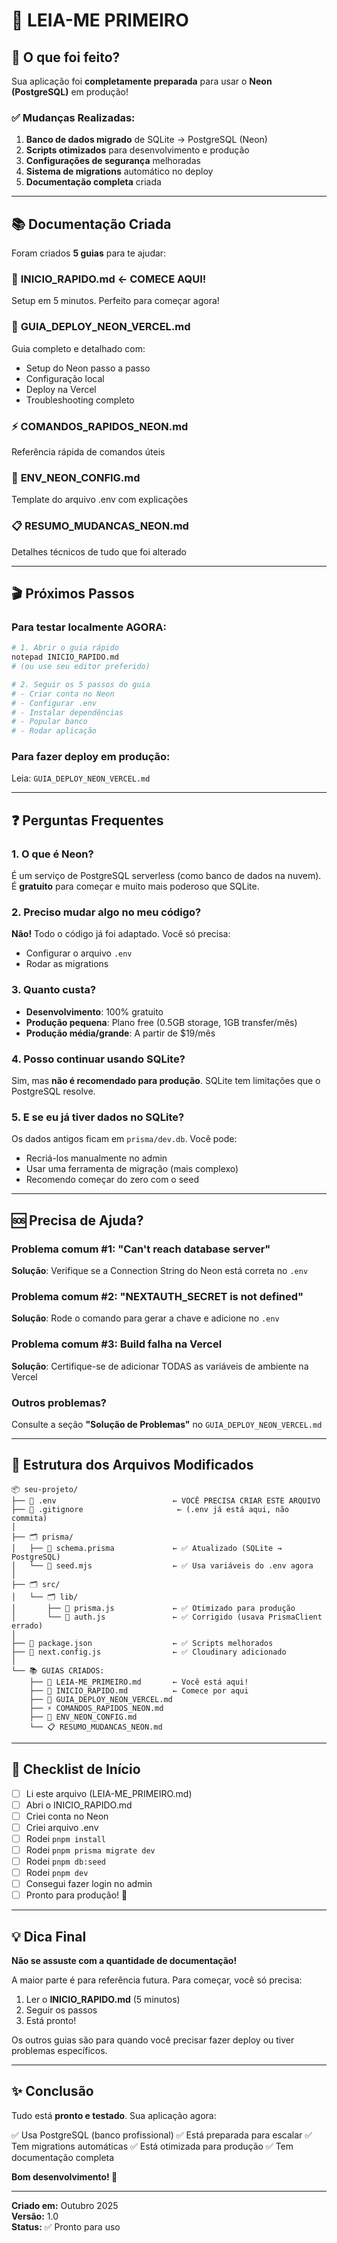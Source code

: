 # 👋 LEIA-ME PRIMEIRO

## 🎯 O que foi feito?

Sua aplicação foi **completamente preparada** para usar o **Neon (PostgreSQL)** em produção!

### ✅ Mudanças Realizadas:

1. **Banco de dados migrado** de SQLite → PostgreSQL (Neon)
2. **Scripts otimizados** para desenvolvimento e produção
3. **Configurações de segurança** melhoradas
4. **Sistema de migrations** automático no deploy
5. **Documentação completa** criada

---

## 📚 Documentação Criada

Foram criados **5 guias** para te ajudar:

### 🚀 **INICIO_RAPIDO.md** ← COMECE AQUI!

Setup em 5 minutos. Perfeito para começar agora!

### 📖 **GUIA_DEPLOY_NEON_VERCEL.md**

Guia completo e detalhado com:

- Setup do Neon passo a passo
- Configuração local
- Deploy na Vercel
- Troubleshooting completo

### ⚡ **COMANDOS_RAPIDOS_NEON.md**

Referência rápida de comandos úteis

### 🔧 **ENV_NEON_CONFIG.md**

Template do arquivo .env com explicações

### 📋 **RESUMO_MUDANCAS_NEON.md**

Detalhes técnicos de tudo que foi alterado

---

## 🎬 Próximos Passos

### Para testar localmente AGORA:

```bash
# 1. Abrir o guia rápido
notepad INICIO_RAPIDO.md
# (ou use seu editor preferido)

# 2. Seguir os 5 passos do guia
# - Criar conta no Neon
# - Configurar .env
# - Instalar dependências
# - Popular banco
# - Rodar aplicação
```

### Para fazer deploy em produção:

Leia: `GUIA_DEPLOY_NEON_VERCEL.md`

---

## ❓ Perguntas Frequentes

### 1. O que é Neon?

É um serviço de PostgreSQL serverless (como banco de dados na nuvem). É **gratuito** para começar e muito mais poderoso que SQLite.

### 2. Preciso mudar algo no meu código?

**Não!** Todo o código já foi adaptado. Você só precisa:

- Configurar o arquivo `.env`
- Rodar as migrations

### 3. Quanto custa?

- **Desenvolvimento**: 100% gratuito
- **Produção pequena**: Plano free (0.5GB storage, 1GB transfer/mês)
- **Produção média/grande**: A partir de $19/mês

### 4. Posso continuar usando SQLite?

Sim, mas **não é recomendado para produção**. SQLite tem limitações que o PostgreSQL resolve.

### 5. E se eu já tiver dados no SQLite?

Os dados antigos ficam em `prisma/dev.db`. Você pode:

- Recriá-los manualmente no admin
- Usar uma ferramenta de migração (mais complexo)
- Recomendo começar do zero com o seed

---

## 🆘 Precisa de Ajuda?

### Problema comum #1: "Can't reach database server"

**Solução**: Verifique se a Connection String do Neon está correta no `.env`

### Problema comum #2: "NEXTAUTH_SECRET is not defined"

**Solução**: Rode o comando para gerar a chave e adicione no `.env`

### Problema comum #3: Build falha na Vercel

**Solução**: Certifique-se de adicionar TODAS as variáveis de ambiente na Vercel

### Outros problemas?

Consulte a seção **"Solução de Problemas"** no `GUIA_DEPLOY_NEON_VERCEL.md`

---

## 📁 Estrutura dos Arquivos Modificados

```
📦 seu-projeto/
├── 📄 .env                          ← VOCÊ PRECISA CRIAR ESTE ARQUIVO
├── 📄 .gitignore                     ← (.env já está aqui, não commita)
│
├── 🗂️ prisma/
│   ├── 📄 schema.prisma             ← ✅ Atualizado (SQLite → PostgreSQL)
│   └── 📄 seed.mjs                  ← ✅ Usa variáveis do .env agora
│
├── 🗂️ src/
│   └── 🗂️ lib/
│       ├── 📄 prisma.js             ← ✅ Otimizado para produção
│       └── 📄 auth.js               ← ✅ Corrigido (usava PrismaClient errado)
│
├── 📄 package.json                  ← ✅ Scripts melhorados
├── 📄 next.config.js                ← ✅ Cloudinary adicionado
│
└── 📚 GUIAS CRIADOS:
    ├── 📖 LEIA-ME_PRIMEIRO.md       ← Você está aqui!
    ├── 🚀 INICIO_RAPIDO.md          ← Comece por aqui
    ├── 📖 GUIA_DEPLOY_NEON_VERCEL.md
    ├── ⚡ COMANDOS_RAPIDOS_NEON.md
    ├── 🔧 ENV_NEON_CONFIG.md
    └── 📋 RESUMO_MUDANCAS_NEON.md
```

---

## 🎯 Checklist de Início

- [ ] Li este arquivo (LEIA-ME_PRIMEIRO.md)
- [ ] Abri o INICIO_RAPIDO.md
- [ ] Criei conta no Neon
- [ ] Criei arquivo .env
- [ ] Rodei `pnpm install`
- [ ] Rodei `pnpm prisma migrate dev`
- [ ] Rodei `pnpm db:seed`
- [ ] Rodei `pnpm dev`
- [ ] Consegui fazer login no admin
- [ ] Pronto para produção! 🚀

---

## 💡 Dica Final

**Não se assuste com a quantidade de documentação!**

A maior parte é para referência futura. Para começar, você só precisa:

1. Ler o **INICIO_RAPIDO.md** (5 minutos)
2. Seguir os passos
3. Está pronto!

Os outros guias são para quando você precisar fazer deploy ou tiver problemas específicos.

---

## ✨ Conclusão

Tudo está **pronto e testado**. Sua aplicação agora:

✅ Usa PostgreSQL (banco profissional)
✅ Está preparada para escalar
✅ Tem migrations automáticas
✅ Está otimizada para produção
✅ Tem documentação completa

**Bom desenvolvimento! 🚀**

---

**Criado em:** Outubro 2025  
**Versão:** 1.0  
**Status:** ✅ Pronto para uso




